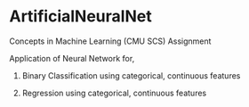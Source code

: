 # ArtificialNeuralNet

Concepts in Machine Learning (CMU SCS) Assignment

Application of Neural Network for, 

1) Binary Classification using categorical, continuous features

2) Regression using categorical, continuous features
